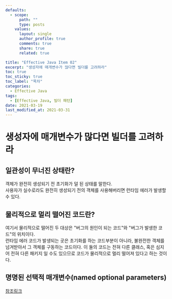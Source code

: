 ```yaml
---
defaults:
  - scope:
      path: ""
      type: posts
    values:
      layout: single
      author_profile: true
      comments: true
      share: true
      related: true

title: "Effective Java Item 02"
excerpt: "생성자에 매개변수가 많다면 빌더를 고려하라"
toc: true
toc_sticky: true
toc_label: "목차"
categories:
  - Effective Java
tags:
  - [Effective Java, 빌더 패턴]
date: 2021-03-19
last_modified_at: 2021-03-31
---
```


# 생성자에 매개변수가 많다면 빌더를 고려하라

## 일관성이 무너진 상태란?

객체가 완전히 생성되기 전 초기화가 덜 된 상태를 말한다.  
사용자가 실수로라도 완전히 생성되기 전의 객체를 사용해버리면 런타임 에러가 발생할 수 있다.

## 물리적으로 멀리 떨어진 코드란?

여기서 물리적으로 떨어진 두 대상은 "버그의 원인이 되는 코드"와 "버그가 발생한 코드"의 위치이다.  
런타임 에러 코드가 발생되는 곳은 초기화를 하는 코드부분이 아니라, 불완전한 객체를 넘겨받아서 그 객체를 구동하는
코드이다. 이 둘의 코드는 전혀 다른 클래스, 혹은 심지어 전혀 다른 패키지 일 수도 있으므로 코드가 물리적으로 멀리
떨어져 있다고 하는 것이다.

## 명명된 선택적 매개변수(named optional parameters)

[참조링크](http://blog.naver.com/PostView.nhn?blogId=dktmrorl&logNo=221908298329&parentCategoryNo=&categoryNo=&viewDate=&isShowPopularPosts=false&from=postView)